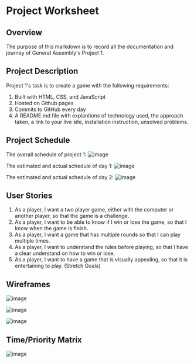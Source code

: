 # Project Worksheet

## Overview
The purpose of this markdown is to record all the documentation and journey of General Assembly's Project 1. 

## Project Description
Project 1's task is to create a game with the following requirements:
1. Built with HTML, CSS, and JavaScript
2. Hosted on Github pages
3. Commits to GitHub every day
4. A README.md file with explantions of technology used, the approach taken, a link to your live site, installation instruction, unsolved problems.

## Project Schedule 

The overall schedule of project 1: 
![image](https://media.git.generalassemb.ly/user/36270/files/87151c80-c79e-11eb-9408-a2f945389690)

The estimated and actual schedule of day 1:
![image](https://media.git.generalassemb.ly/user/36270/files/3225d600-c79f-11eb-9b7b-32e66e938a0b)

The estimated and actual schedule of day 2:
![image](https://media.git.generalassemb.ly/user/36270/files/481ebe00-c8a7-11eb-9ba4-c101c0417b17)

## User Stories

1. As a player, I want a two player game, either with the computer or another player, so that the game is a challenge.
2. As a player, I want to be able to know if I win or lose the game, so that I know when the game is finish.
3. As a player, I want a game that has multiple rounds so that I can play multiple times.
4. As a player, I want to understand the rules before playing, so that I have a clear understand on how to win or lose.
5. As a player, I want to have a game that is visually appealing, so that it is entertaining to play. (Stretch Goals)

## Wireframes

![image](https://media.git.generalassemb.ly/user/36270/files/95fbcf00-c79e-11eb-952b-d36f37edf09e)

![image](https://media.git.generalassemb.ly/user/36270/files/55914800-c6ef-11eb-8af2-4f6a44556412)

![image](https://media.git.generalassemb.ly/user/36270/files/604bdd00-c6ef-11eb-8cb1-83684a3993e0)

## Time/Priority Matrix

![image](https://media.git.generalassemb.ly/user/36270/files/7f557800-c79e-11eb-9e02-8b82276be559)